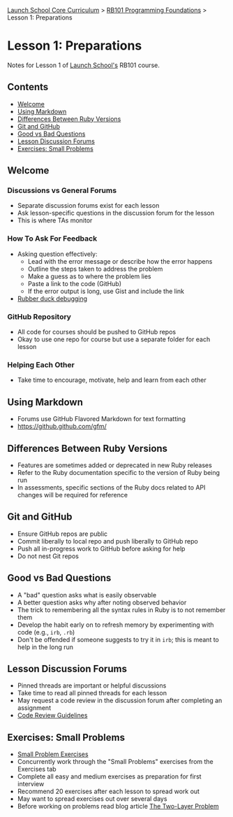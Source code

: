 [Launch School Core Curriculum][readme] >
[RB101 Programming Foundations][rb101-notes] >
Lesson 1: Preparations

# Lesson 1: Preparations

Notes for Lesson 1 of [Launch School's][launch-school] RB101 course.

## Contents

- [Welcome](#welcome)
- [Using Markdown](#using-markdown)
- [Differences Between Ruby Versions](#differences-between-ruby-versions)
- [Git and GitHub](#git-and-github)
- [Good vs Bad Questions](#good-vs-bad-questions)
- [Lesson Discussion Forums](#lesson-discussion-forums)
- [Exercises: Small Problems](#exercises-small-problems)

## Welcome

### Discussions vs General Forums

- Separate discussion forums exist for each lesson
- Ask lesson-specific questions in the discussion forum for the lesson
- This is where TAs monitor

### How To Ask For Feedback

- Asking question effectively:
  - Lead with the error message or describe how the error happens
  - Outline the steps taken to address the problem
  - Make a guess as to where the problem lies
  - Paste a link to the code (GitHub)
  - If the error output is long, use Gist and include the link
- [Rubber duck debugging][rubber-duck]

### GitHub Repository

- All code for courses should be pushed to GitHub repos
- Okay to use one repo for course but use a separate folder for each lesson

### Helping Each Other

- Take time to encourage, motivate, help and learn from each other

## Using Markdown

- Forums use GitHub Flavored Markdown for text formatting
- https://github.github.com/gfm/

## Differences Between Ruby Versions

- Features are sometimes added or deprecated in new Ruby releases
- Refer to the Ruby documentation specific to the version of Ruby being run
- In assessments, specific sections of the Ruby docs related to API changes will be required for reference

## Git and GitHub

- Ensure GitHub repos are public
- Commit liberally to local repo and push liberally to GitHub repo
- Push all in-progress work to GitHub before asking for help
- Do not nest Git repos

## Good vs Bad Questions

- A "bad" question asks what is easily observable
- A better question asks why after noting observed behavior
- The trick to remembering all the syntax rules in Ruby is to not remember them
- Develop the habit early on to refresh memory by experimenting with code (e.g., `irb`, `.rb`)
- Don't be offended if someone suggests to try it in `irb`; this is meant to help in the long run

## Lesson Discussion Forums

- Pinned threads are important or helpful discussions
- Take time to read all pinned threads for each lesson
- May request a code review in the discussion forum after completing an assignment
- [Code Review Guidelines][code-review]

## Exercises: Small Problems

- [Small Problem Exercises][small-problem]
- Concurrently work through the "Small Problems" exercises from the Exercises tab
- Complete all easy and medium exercises as preparation for first interview
- Recommend 20 exercises after each lesson to spread work out
- May want to spread exercises out over several days
- Before working on problems read blog article [The Two-Layer Problem][two-layer-problem]

[rb101-notes]: /rb101/rb101-notes.md
[readme]: /README.md
[code-review]: https://launchschool.com/gists/8bbb0e2a
[launch-school]: https://launchschool.com
[rubber-duck]: https://en.wikipedia.org/wiki/Rubber_duck_debugging
[small-problem]: https://launchschool.com/exercises#RB101RB109_small_problems
[two-layer-problem]: https://medium.com/launch-school/the-two-layer-problem-915b7587654c

